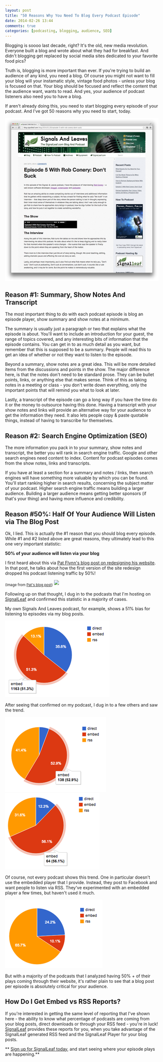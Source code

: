 ```yaml
---
layout: post
title: "50 Reasons Why You Need To Blog Every Podcast Episode"
date: 2014-02-26 13:44
comments: true
categories: [podcasting, blogging, audience, SEO]
---
```


Blogging is soooo last decade, right? It's the old, new media 
revolution. Everyone built a blog and wrote about what they had
for breakfast. And didn't blogging get replaced by social media
sites dedicated to your favorite food pics?

Truth is, blogging is more important than ever. If you're
trying to build an audience of any kind, you need a blog. Of
course you might not want to fill your blog will your instamatic
style, vintage food photos - unless your blog is focused on
that. Your blog should be focused and reflect the content that
the audience want, wants to read. And yes, your audience of 
podcast listeners also need you to have a blog. 

If aren't already doing this, you need to start blogging
every episode of your podcast. And I've got 50 reasons why
you need to start, today.

![](/images/blog_posts/signals-and-leaves-blog.png)

<!-- more -->

## Reason #1: Summary, Show Notes And Transcript

The most important thing to do with each podcast episode is
blog an episode player, show summary and show notes at a minimum. 

The summary is usually just a paragraph or two that explains what the episode is about.
You'll want to include an introduction for your guest, the
range of topics covered, and any interesting bits of information
that the episode contains. You can get in to as much detail
as you want, but remember that this is supposed to be a summary.
People will read this to get an idea of whether or not they
want to listen to the episode.

Beyond a summary, show notes are a great idea. This will be
more detailed items from the discussions and points in the
show. The major difference here, is that the notes don't need
to be standard prose. They can be bullet points, links, or
anything else that makes sense. Think of this as taking notes
in a meeting or class - you don't write down everything, only
the important points that will remind you what to look at
later.

Lastly, a transcript of the episode can go a long way if you
have the time do it or the money to outsource having this
done. Having a transcript with your show notes and links will
provide an alternative way for your audience to get the
information they need. It also lets people copy & paste
quotable things, instead of having to transcribe for
themselves. 

## Reason #2: Search Engine Optimization (SEO)

The more information you pack in to your summary, show notes
and transcript, the better you will rank in search engine
traffic. Google and other search engines need content to
index. Content for podcast episodes comes from the show
notes, links and transcripts.

If you have at least a section for a summary and notes /
links, then search engines will have something more valuable
by which you can be found. You'll start ranking higher in
search results, concerning the subject matter of your podcast.
Higher search engine traffic means building a larger audience.
Building a larger audience means getting better sponsors
(if that's your thing) and having more influence and credibility.

## Reason #50%: Half Of Your Audience Will Listen via The Blog Post

Ok, I lied. This is actually the #1 reason that you should
blog every episode. While #1 and #2 listed above are great
reasons, they ultimately lead to this one very important
statistic:

**50% of your audience will listen via your blog**

I first heard about this via [Pat Flynn's blog post on
redesigning his website](http://www.smartpassiveincome.com/spi-theme-design/).
In that post, he talks about how the first version of
the site redesign dropped his podcast listening traffic
by 50%! 

<sub>(Image from [Pat's blog post](http://www.smartpassiveincome.com/spi-theme-design/))</sub>
![](http://cdn.smartpassiveincome.com/wp-content/uploads/2013/12/redesigndrop2.jpg)

Following up on that thought, I dug in to the podcasts that
I'm hosting on [SignalLeaf](http://signalleaf.com) and
confirmed this statistic in a majority of cases. 

My own Signals And Leaves podcast, for example, shows a 51%
bias for listening to episodes via my blog posts.

![](/images/blog_posts/signals-and-leaves-51percent-embed.png)

After seeing that confirmed on my podcast, I dug in to a few
others and saw the trend.

![](/images/blog_posts/podcast-report-52percent-embed.png)
![](/images/blog_posts/podcast-report-56percent-embed.png)

Of course, not every podcast shows this trend. One in particular
doesn't use the embedded player that I provide. Instead,
they post to Facebook and want people to listen via RSS. They've
experimented with an embedded player a few times, but
haven't used it much.

![](/images/blog_posts/podcast-report-65percent-rss.png)

But with a majority of the podcasts that I analyzed having
50% + of their plays coming through their website, it's 
rather plain to see that a blog post per episode is absolutely
critical for your audience.

## How Do I Get Embed vs RSS Reports?

If you're interested in getting the same level of reporting
that I've shown here - the ability to know what percentage
of podcasts are coming from your blog posts, direct downloads
or through your RSS feed - you're in luck! [SignalLeaf](http://signalleaf.com)
provides these reports for you, when you take advantage of
the SignalLeaf generated RSS feed and the SignalLeaf Player
for your blog posts. 

** [Sign up for SignalLeaf today](https://www.signalleaf.com/#plans), and start seeing where your episode plays
are happening.**
